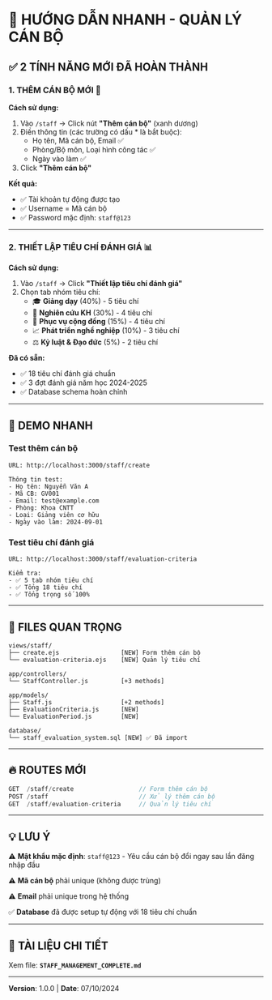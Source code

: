 # 🎯 HƯỚNG DẪN NHANH - QUẢN LÝ CÁN BỘ

## ✅ 2 TÍNH NĂNG MỚI ĐÃ HOÀN THÀNH

### 1. THÊM CÁN BỘ MỚI 👤

**Cách sử dụng:**
1. Vào `/staff` → Click nút **"Thêm cán bộ"** (xanh dương)
2. Điền thông tin (các trường có dấu * là bắt buộc):
   - Họ tên, Mã cán bộ, Email ✅
   - Phòng/Bộ môn, Loại hình công tác ✅
   - Ngày vào làm ✅
3. Click **"Thêm cán bộ"**

**Kết quả:**
- ✅ Tài khoản tự động được tạo
- ✅ Username = Mã cán bộ
- ✅ Password mặc định: `staff@123`

---

### 2. THIẾT LẬP TIÊU CHÍ ĐÁNH GIÁ 📊

**Cách sử dụng:**
1. Vào `/staff` → Click **"Thiết lập tiêu chí đánh giá"**
2. Chọn tab nhóm tiêu chí:
   - 🎓 **Giảng dạy** (40%) - 5 tiêu chí
   - 🔬 **Nghiên cứu KH** (30%) - 4 tiêu chí  
   - 🤝 **Phục vụ cộng đồng** (15%) - 4 tiêu chí
   - 📈 **Phát triển nghề nghiệp** (10%) - 3 tiêu chí
   - ⚖️ **Kỷ luật & Đạo đức** (5%) - 2 tiêu chí

**Đã có sẵn:**
- ✅ 18 tiêu chí đánh giá chuẩn
- ✅ 3 đợt đánh giá năm học 2024-2025
- ✅ Database schema hoàn chỉnh

---

## 🚀 DEMO NHANH

### Test thêm cán bộ

```
URL: http://localhost:3000/staff/create

Thông tin test:
- Họ tên: Nguyễn Văn A
- Mã CB: GV001
- Email: test@example.com
- Phòng: Khoa CNTT
- Loại: Giảng viên cơ hữu
- Ngày vào làm: 2024-09-01
```

### Test tiêu chí đánh giá

```
URL: http://localhost:3000/staff/evaluation-criteria

Kiểm tra:
- ✅ 5 tab nhóm tiêu chí
- ✅ Tổng 18 tiêu chí
- ✅ Tổng trọng số 100%
```

---

## 📁 FILES QUAN TRỌNG

```
views/staff/
├── create.ejs                 [NEW] Form thêm cán bộ
└── evaluation-criteria.ejs    [NEW] Quản lý tiêu chí

app/controllers/
└── StaffController.js         [+3 methods]

app/models/
├── Staff.js                   [+2 methods]
├── EvaluationCriteria.js      [NEW]
└── EvaluationPeriod.js        [NEW]

database/
└── staff_evaluation_system.sql [NEW] ✅ Đã import
```

---

## 🔥 ROUTES MỚI

```javascript
GET  /staff/create                  // Form thêm cán bộ
POST /staff                         // Xử lý thêm cán bộ
GET  /staff/evaluation-criteria     // Quản lý tiêu chí
```

---

## 💡 LƯU Ý

⚠️ **Mật khẩu mặc định**: `staff@123` - Yêu cầu cán bộ đổi ngay sau lần đăng nhập đầu

⚠️ **Mã cán bộ** phải unique (không được trùng)

⚠️ **Email** phải unique trong hệ thống

✅ **Database** đã được setup tự động với 18 tiêu chí chuẩn

---

## 📖 TÀI LIỆU CHI TIẾT

Xem file: **`STAFF_MANAGEMENT_COMPLETE.md`**

---

**Version**: 1.0.0 | **Date**: 07/10/2024
